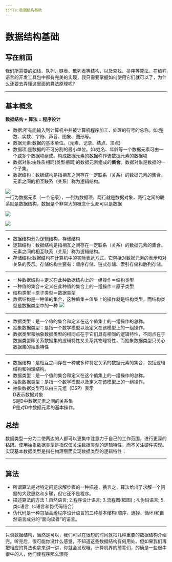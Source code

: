 ```yaml
---
title:数据结构基础
---
```

# 数据结构基础

## 写在前面
我们所需要的如栈、队列、链表、散列表等结构，以及查找、排序等算法，在编程语言的开发工具包中都有完美的实现，我只需要掌握如何使用它们就可以了，为什么还要去弄懂这里面的算法原理呢?

---
## 基本概念

**数据结构 + 算法 = 程序设计**  
* 数据:所有能输入到计算机中并被计算机程序加工、处理的符号的总称。如:整数、实数、字符、声音、图象、图形等。
* 数据元素:数据的基本单位。(元素、记录、结点、顶点)
* 数据项:是数据的不可分割的最小单位。如:姓名、年龄等一个数据元素可由一个或多个数据项组成。构成数据元素的数据称作该数据元素的数据项
* 数据对象:由性质相同(类型相同)的数据元素组成的**集合**。数据对象是数据的一个子集。
* 数据结构：数据结构是指相互之间存在一定联系（关系）的数据元素的集合。元素之间的相互联系（关系）称为逻辑结构。

![](https://user-gold-cdn.xitu.io/2020/2/21/17066920beb68b52?w=473&h=130&f=png&s=24745)  
一行为数据元素（一个记录），一列为数据项，两行就是数据对象，两行之间的联系就是数据结构，数据是个非常大的概念什么都可以是数据

![](https://user-gold-cdn.xitu.io/2020/2/21/17066a4c725baa61?w=981&h=346&f=png&s=269801)

![](https://user-gold-cdn.xitu.io/2020/2/21/170669403b9f15a8?w=760&h=415&f=png&s=280650)


---
* 数据结构分为逻辑结构，存储结构
* 逻辑结构：数据结构是指相互之间存在一定联系（关系）的数据元素的集合。元素之间的相互联系（关系）称为逻辑结构。
* 存储结构:数据结构在计算机中的实际表达方式，它包括对数据元素的表示和对关系的表示。存储结构主要有：顺序存储、链式存储、索引存储和散列存储。
---
* 一种数据结构＋定义在此种数据结构上的一组操作＝结构类型
* 一种值的集合＋定义在此种值的集合上的一组操作＝原子类型
* 结构类型＋原子类型＝数据类型
* 数据结构是一种值的集合，这种值集＋值集上的操作就是结构类型，而结构类型是数据类型中的一种
![](https://user-gold-cdn.xitu.io/2020/2/21/17066b212ee3429d?w=691&h=437&f=png&s=70601)

--- 
* 数据类型：是一个值的集合和定义在这个值集上的一组操作的总称。
* 抽象数据类型：是指一个数学模型以及定义在该模型上的一组操作。
* 数据类型和抽象数据类型的相同点在于它们具有相同的逻辑特性，不同点在于数据类型即关系数据集的逻辑特性又关系其物理特性，而抽象数据类型只关心数据集的抽象特性

---
* 数据结构：是相互之间存在一种或多种特定关系的数据元素的集合，包括逻辑结构和物理结构。
* 数据类型：是一个值的集合和定义在这个值集上的一组操作的总称。
* 抽象数据类型：是指一个数学模型以及定义在该模型上的一组操作。
* 抽象数据类型可以由三元组（DSP）表示  
D表示数据对象  
S是D中数据元素之间的关系集  
P是对D中数据元素的基本操作。  


## 总结

数据类型一分为二使两边的人都可以更集中注意力于自己的工作范围，进行更深的钻研。使用抽象数据类型是指仅仅关注数据类型的逻辑特性，而不关注硬件实现。实现基本数据类型是指在物理层面实现数据类型的逻辑特性；

---

## 算法
* 所谓算法是对特定问题求解步骤的一种描述，换言之，算法给出了求解一个问题的大致思路和步骤，但它还不是程序。
* 描述算法的方法 
1.自然语言;
2.程序设计语言;
3.流程图(框图) ;
4.伪码语言;
5.类c语言（c语言和伪代码结合）
* 伪代码是一种包括高级程序设计语言的三种基本结构(顺序、选择、循环)和自然语言成分的“面向读者”的语言。

---
只谈数据结构，当然是可以，我们可以在很短的时间就把几种重要的数据结构介绍完。听完后，很可能你没什么感觉，不知道这些数据结构有何用处。但如果我们再把相应的算法也拿来讲一讲，你就会发现哦，计算机界的前辈们，的确是一些很牛很牛的人，他们使程序那么漂亮

